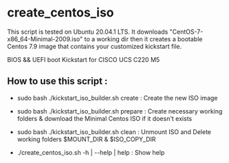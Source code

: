 # create_centos_iso

This script is tested on Ubuntu 20.04.1 LTS. It downloads "CentOS-7-x86_64-Minimal-2009.iso" to a working dir then it creates a bootable Centos 7.9 image that contains your customized kickstart file.

BIOS && UEFI boot 
Kickstart for CISCO UCS C220 M5

## How to use this script : 

   * sudo bash ./kickstart_iso_builder.sh create               :   Create the new ISO image
   * sudo bash ./kickstart_iso_builder.sh prepare              :   Create necessary working folders & download the Minimal Centos ISO if it doesn't exists
   * sudo bash ./kickstart_iso_builder.sh clean                :   Unmount ISO and Delete working folders $MOUNT_DIR & $ISO_COPY_DIR

   * ./create_centos_iso.sh -h | --help | help :   Show help
